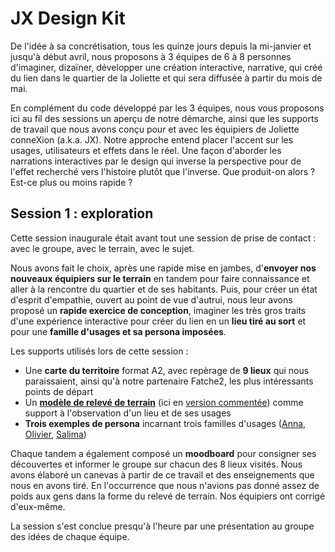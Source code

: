 # JX Design Kit


De l'idée à sa concrétisation, tous les quinze jours depuis la mi-janvier et jusqu'à début avril, nous proposons à 3 équipes de 6 à 8 personnes d'imaginer, dizaïner, développer une création interactive, narrative, qui créé du lien dans le quartier de la Joliette et qui sera diffusée à partir du mois de mai. 

En complément du code développé par les 3 équipes, nous vous proposons ici au fil des sessions un aperçu de notre démarche, ainsi que les supports de travail que nous avons conçu pour et avec les équipiers de Joliette conneXion (a.k.a. JX). Notre approche entend placer l'accent sur les usages, utilisateurs et effets dans le réel. Une façon d'aborder les narrations interactives par le design qui inverse la perspective pour de l'effet recherché vers l'histoire plutôt que l'inverse. Que produit-on alors ? Est-ce plus ou moins rapide ?

## Session 1 : exploration

Cette session inaugurale était avant tout une session de prise de contact : avec le groupe, avec le terrain, avec le sujet. 

Nous avons fait le choix, après une rapide mise en jambes, d'**envoyer nos nouveaux équipiers sur le terrain** en tandem pour faire connaissance et aller à la rencontre du quartier et de ses habitants. Puis, pour créer un état d'esprit d'empathie, ouvert au point de vue d'autrui, nous leur avons proposé un **rapide exercice de conception**, imaginer les très gros traits d'une expérience interactive pour créer du lien en un **lieu tiré au sort** et pour une **famille d'usages et sa persona imposées**. 

Les supports utilisés lors de cette session : 
- Une **carte du territoire** format A2, avec repèrage de **9 lieux** qui nous paraissaient, ainsi qu'à notre partenaire Fatche2, les plus intéressants points de départ
- Un **[modèle de relevé de terrain](https://drive.google.com/open?id=0B7qmEPqr-TdkY09NcVM2WmtpZkU)** (ici en [version commentée](https://drive.google.com/open?id=0B7qmEPqr-TdkSkVfRUhWZ2I4T1E)) comme support à l'observation d'un lieu et de ses usages
- **Trois exemples de persona** incarnant trois familles d'usages ([Anna](https://drive.google.com/file/d/0B7qmEPqr-TdkdUQ4eXhOLXY4aWs/view?usp=sharing), [Olivier](https://drive.google.com/file/d/0B7qmEPqr-TdkbGpXWmg4ZFdlZHM/view?usp=sharing), [Salima](https://drive.google.com/open?id=0B7qmEPqr-TdkZFo2UmJaZG9DSkE))

Chaque tandem a également composé un **moodboard** pour consigner ses découvertes et informer le groupe sur chacun des 8 lieux visités. Nous avons élaboré un canevas à partir de ce travail et des enseignements que nous en avons tiré. En l'occurrence que nous n'avions pas donné assez de poids aux gens dans la forme du relevé de terrain. Nos équipiers ont corrigé d'eux-même.

La session s'est conclue presqu'à l'heure par une présentation au groupe des idées de chaque équipe.
